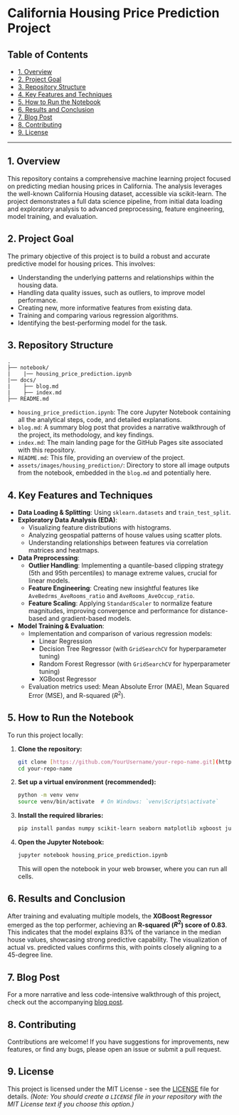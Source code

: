 # California Housing Price Prediction Project

## Table of Contents

* [1. Overview](#1-overview)
* [2. Project Goal](#2-project-goal)
* [3. Repository Structure](#3-repository-structure)
* [4. Key Features and Techniques](#4-key-features-and-techniques)
* [5. How to Run the Notebook](#5-how-to-run-the-notebook)
* [6. Results and Conclusion](#6-results-and-conclusion)
* [7. Blog Post](#7-blog-post)
* [8. Contributing](#8-contributing)
* [9. License](#9-license)

---

## 1. Overview

This repository contains a comprehensive machine learning project focused on predicting median housing prices in California. The analysis leverages the well-known California Housing dataset, accessible via scikit-learn. The project demonstrates a full data science pipeline, from initial data loading and exploratory analysis to advanced preprocessing, feature engineering, model training, and evaluation.

## 2. Project Goal

The primary objective of this project is to build a robust and accurate predictive model for housing prices. This involves:
* Understanding the underlying patterns and relationships within the housing data.
* Handling data quality issues, such as outliers, to improve model performance.
* Creating new, more informative features from existing data.
* Training and comparing various regression algorithms.
* Identifying the best-performing model for the task.

## 3. Repository Structure

```
.
├── notebook/
|    |── housing_price_prediction.ipynb
|── docs/
|    ├── blog.md
|    ├── index.md
├── README.md

```

* `housing_price_prediction.ipynb`: The core Jupyter Notebook containing all the analytical steps, code, and detailed explanations.
* `blog.md`: A summary blog post that provides a narrative walkthrough of the project, its methodology, and key findings.
* `index.md`: The main landing page for the GitHub Pages site associated with this repository.
* `README.md`: This file, providing an overview of the project.
* `assets/images/housing_prediction/`: Directory to store all image outputs from the notebook, embedded in the `blog.md` and potentially here.

## 4. Key Features and Techniques

* **Data Loading & Splitting**: Using `sklearn.datasets` and `train_test_split`.
* **Exploratory Data Analysis (EDA)**:
    * Visualizing feature distributions with histograms.
    * Analyzing geospatial patterns of house values using scatter plots.
    * Understanding relationships between features via correlation matrices and heatmaps.
* **Data Preprocessing**:
    * **Outlier Handling**: Implementing a quantile-based clipping strategy (5th and 95th percentiles) to manage extreme values, crucial for linear models.
    * **Feature Engineering**: Creating new insightful features like `AveBedrms_AveRooms_ratio` and `AveRooms_AveOccup_ratio`.
    * **Feature Scaling**: Applying `StandardScaler` to normalize feature magnitudes, improving convergence and performance for distance-based and gradient-based models.
* **Model Training & Evaluation**:
    * Implementation and comparison of various regression models:
        * Linear Regression
        * Decision Tree Regressor (with `GridSearchCV` for hyperparameter tuning)
        * Random Forest Regressor (with `GridSearchCV` for hyperparameter tuning)
        * XGBoost Regressor
    * Evaluation metrics used: Mean Absolute Error (MAE), Mean Squared Error (MSE), and R-squared ($R^2$).

## 5. How to Run the Notebook

To run this project locally:

1.  **Clone the repository:**
    ```bash
    git clone [https://github.com/YourUsername/your-repo-name.git](https://github.com/YourUsername/your-repo-name.git)
    cd your-repo-name
    ```
2.  **Set up a virtual environment (recommended):**
    ```bash
    python -m venv venv
    source venv/bin/activate  # On Windows: `venv\Scripts\activate`
    ```
3.  **Install the required libraries:**
    ```bash
    pip install pandas numpy scikit-learn seaborn matplotlib xgboost jupyter
    ```
4.  **Open the Jupyter Notebook:**
    ```bash
    jupyter notebook housing_price_prediction.ipynb
    ```
    This will open the notebook in your web browser, where you can run all cells.

## 6. Results and Conclusion

After training and evaluating multiple models, the **XGBoost Regressor** emerged as the top performer, achieving an **R-squared ($R^2$) score of 0.83**. This indicates that the model explains 83% of the variance in the median house values, showcasing strong predictive capability. The visualization of actual vs. predicted values confirms this, with points closely aligning to a 45-degree line.

## 7. Blog Post

For a more narrative and less code-intensive walkthrough of this project, check out the accompanying [blog post](blog.md).

## 8. Contributing

Contributions are welcome! If you have suggestions for improvements, new features, or find any bugs, please open an issue or submit a pull request.

## 9. License

This project is licensed under the MIT License - see the [LICENSE](LICENSE) file for details.
*(Note: You should create a `LICENSE` file in your repository with the MIT License text if you choose this option.)*
```